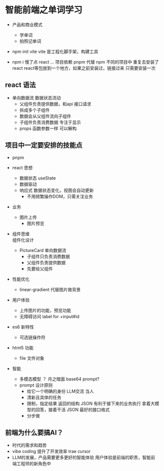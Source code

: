 # 智能前端之单词学习
- 产品和商业模式
  - 学单词
  - 拍照记单词

- npm init vite
  vite 是工程化脚手架，构建工具
- npm i 慢了点
  react ... 项目依赖
  pnpm 代替 npm
  不同的项目中 重复去安装了react
  react等包放到一个地方，如果之前安装过，链接过来 只需要安装一次

## react 语法
- 单向数据流
  数据状态流动
  - 父组件负责提供数据，和api 接口请求 
  - 拆成多个子组件
  - 数据会从父组件流向子组件
  - 子组件负责消费数据  专注于显示
  - props
    <PictureCard
      uploadImage={uploadImage}
    />
    函数参数一样  可以解构


## 项目中一定要安排的技能点
- pnpm
- react 思想
  - 数据状态  useState
  - 数据驱动  
  - 响应式  数据状态变化，视图会自动更新
    - 不用频繁操作DOM，只需关注业务
- 业务
  - 图片上传
    - 图片预览
- 组件思维  
  组件化设计
  - PictureCard
    单向数据流 
    - 子组件只负责消费数据
    - 父组件负责提供数据
    - 先要给父组件  

- 性能优化
  - linear-gradient 代替图片做背景
- 用户体验
  - 上传图片的功能，预览功能
  - 无障碍访问
    label for +input#id
- es6 新特性
  - 可选链操作符
- html5 功能
  - file 文件对象
- 智能
  - 多模态模型
    ？ 月之暗面  base64
    prompt?
  - prompt 设计原则
    - 给它一个明确的身份 LLM交流 当人
    - 清新且具体的任务
    - 限制，指定结果
      返回的结构  JSON
      有利于接下来的业务执行
      拿着大模型的回答，接着干活
      JSON 最好的接口格式
    - 分步做

## 前端为什么要搞AI？
- 时代的需求和趋势
- vibe coding 提升了开发效率 trae cursor
- LLM的发展，产品需要更多更好的智能体验
  用户体验是前端的职责，智能前端工程师的新角色中
